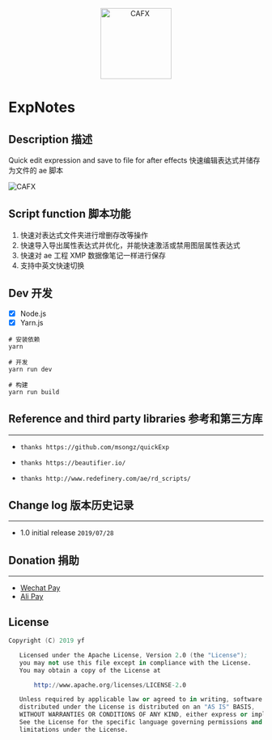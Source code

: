 <p align="center"><img width="140px" src="https://i.loli.net/2019/07/28/5d3d0b6ec465067664.png" alt="CAFX"/>

# ExpNotes

## Description 描述

Quick edit expression and save to file for after effects
快速编辑表达式并储存为文件的 ae 脚本

<p align="left"><img src="http://ww1.sinaimg.cn/large/006gWwF3gy1g5h3g7su41j30gn09a3yu.jpg"alt="CAFX"/>

## Script function 脚本功能

1. 快速对表达式文件夹进行增删存改等操作
2. 快速导入导出属性表达式并优化，并能快速激活或禁用图层属性表达式
3. 快速对 ae 工程 XMP 数据像笔记一样进行保存
4. 支持中英文快速切换

## Dev 开发

- [x] Node.js
- [x] Yarn.js

```shell
# 安装依赖
yarn

# 开发
yarn run dev

# 构建
yarn run build
```

## Reference and third party libraries 参考和第三方库

---

- `thanks https://github.com/msongz/quickExp`

- `thanks https://beautifier.io/`

- `thanks http://www.redefinery.com/ae/rd_scripts/`

## Change log 版本历史记录

---

- 1.0 initial release `2019/07/28`

## Donation 捐助

---

- [Wechat Pay](http://ww1.sinaimg.cn/large/006gWwF3gy1g5fcnm2la4j30k00r7gr9.jpg)
- [Ali Pay](http://ww1.sinaimg.cn/large/006gWwF3gy1g5fco7vcf4j30i30mnn27.jpg)

## License

```s
Copyright (C) 2019 yf

   Licensed under the Apache License, Version 2.0 (the "License");
   you may not use this file except in compliance with the License.
   You may obtain a copy of the License at

       http://www.apache.org/licenses/LICENSE-2.0

   Unless required by applicable law or agreed to in writing, software
   distributed under the License is distributed on an "AS IS" BASIS,
   WITHOUT WARRANTIES OR CONDITIONS OF ANY KIND, either express or implied.
   See the License for the specific language governing permissions and
   limitations under the License.
```
